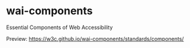 # wai-components
Essential Components of Web Accessibility

Preview: https://w3c.github.io/wai-components/standards/components/
